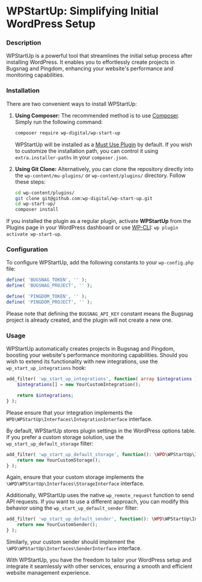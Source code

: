 # WPStartUp: Simplifying Initial WordPress Setup

### Description

WPStartUp is a powerful tool that streamlines the initial setup process after installing WordPress. It enables you to effortlessly create projects in Bugsnag and Pingdom, enhancing your website's performance and monitoring capabilities.

### Installation

There are two convenient ways to install WPStartUp:

1. **Using Composer:**
   The recommended method is to use [Composer](https://getcomposer.org/). Simply run the following command:

   ```bash
   composer require wp-digital/wp-start-up
   ```

   WPStartUp will be installed as a [Must Use Plugin](https://codex.wordpress.org/Must_Use_Plugins) by default. If you wish to customize the installation path, you can control it using `extra.installer-paths` in your `composer.json`.

2. **Using Git Clone:**
   Alternatively, you can clone the repository directly into the `wp-content/mu-plugins/` or `wp-content/plugins/` directory. Follow these steps:

   ```bash
   cd wp-content/plugins/
   git clone git@github.com:wp-digital/wp-start-up.git
   cd wp-start-up/
   composer install
   ```

If you installed the plugin as a regular plugin, activate **WPStartUp** from the Plugins page in your WordPress dashboard or use [WP-CLI](https://make.wordpress.org/cli/handbook/): `wp plugin activate wp-start-up`.

### Configuration

To configure WPStartUp, add the following constants to your `wp-config.php` file:

```php
define( 'BUGSNAG_TOKEN', '' );
define( 'BUGSNAG_PROJECT', '' );

define( 'PINGDOM_TOKEN', '' );
define( 'PINGDOM_PROJECT', '' );
```

Please note that defining the `BUGSNAG_API_KEY` constant means the Bugsnag project is already created, and the plugin will not create a new one.

### Usage

WPStartUp automatically creates projects in Bugsnag and Pingdom, boosting your website's performance monitoring capabilities. Should you wish to extend its functionality with new integrations, use the `wp_start_up_integrations` hook:

```php
add_filter( 'wp_start_up_integrations', function( array $integrations ): array {
    $integrations[] = new YourCustomIntegration();

    return $integrations;
} );
```

Please ensure that your integration implements the `WPD\WPStartUp\Interfaces\IntegrationInterface` interface.

By default, WPStartUp stores plugin settings in the WordPress options table. If you prefer a custom storage solution, use the `wp_start_up_default_storage` filter:

```php
add_filter( 'wp_start_up_default_storage', function(): \WPD\WPStartUp\Interfaces\StorageInterface {
    return new YourCustomStorage();
} );
```

Again, ensure that your custom storage implements the `\WPD\WPStartUp\Interfaces\StorageInterface` interface.

Additionally, WPStartUp uses the native `wp_remote_request` function to send API requests. If you want to use a different approach, you can modify this behavior using the `wp_start_up_default_sender` filter:

```php
add_filter( 'wp_start_up_default_sender', function(): \WPD\WPStartUp\Interfaces\SenderInterface {
    return new YourCustomSender();
} );
```

Similarly, your custom sender should implement the `\WPD\WPStartUp\Interfaces\SenderInterface` interface.

With WPStartUp, you have the freedom to tailor your WordPress setup and integrate it seamlessly with other services, ensuring a smooth and efficient website management experience.
